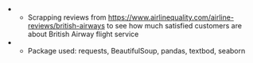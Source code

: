 - - Scrapping reviews from https://www.airlinequality.com/airline-reviews/british-airways to see how much satisfied customers are about British Airway flight service
- - Package used: requests, BeautifulSoup, pandas, textbod, seaborn
